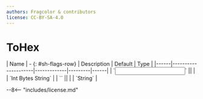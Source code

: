 ```yaml
---
authors: Fragcolor & contributors
license: CC-BY-SA-4.0
---
```



# ToHex

<div class="sh-parameters" markdown="1">
| Name | - {: #sh-flags-row} | Description | Default | Type |
|------|---------------------|-------------|---------|------|
| `<input>` || | | `Int Bytes String` |
| `<output>` || | | `String` |

</div>



--8<-- "includes/license.md"

